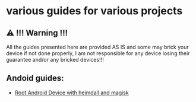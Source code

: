 # various guides for various projects

## ⚠️ !!! Warning !!!

All the guides presented here are provided AS IS and some may brick your device if not done properly, I am not responsible for any device losing their guarantee and/or any bricked devices!!!

## Andoid guides:

   - [Root Android Device with heimdall and magisk](https://github.com/serdeliuk/Android-Guides/getroot.md)

